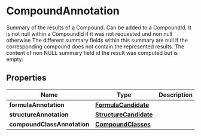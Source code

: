 

# CompoundAnnotation

Summary of the results of a Compound. Can be added to a CompoundId.  It is not null within a CompoundId if it was not requested und non null otherwise  The different summary fields within this summary are null if the corresponding  compound does not contain the represented results. The content of  non NULL  summary field id the result was computed but is empty.

## Properties

| Name | Type | Description | Notes |
|------------ | ------------- | ------------- | -------------|
|**formulaAnnotation** | [**FormulaCandidate**](FormulaCandidate.md) |  |  [optional] |
|**structureAnnotation** | [**StructureCandidate**](StructureCandidate.md) |  |  [optional] |
|**compoundClassAnnotation** | [**CompoundClasses**](CompoundClasses.md) |  |  [optional] |



